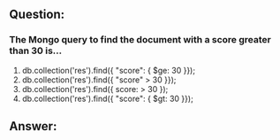 ## Question:
### The Mongo query to find the document with a score greater than 30 is...

1. db.collection('res').find({ "score": { $ge: 30 }});
2. db.collection('res').find({ "score" > 30 }});
3. db.collection('res').find({ score: > 30 });
4. db.collection('res').find({ "score": { $gt: 30 }});

## Answer:


